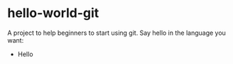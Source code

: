 # hello-world-git

A project to help beginners to start using git. Say hello in the language you want:

- Hello
